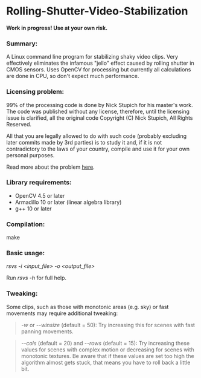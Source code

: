 Rolling-Shutter-Video-Stabilization
===================================

**Work in progress! Use at your own risk.**

### Summary:

A Linux command line program for stabilizing shaky video clips. Very effectively eliminates the infamous "jello" effect caused by rolling shutter in CMOS sensors. Uses OpenCV for processing but currently all calculations are done in CPU, so don't expect much performance.

### Licensing problem:

99% of the processing code is done by Nick Stupich for his master's work. The code was published without any license, therefore, until the licensing issue is clarified, all the original code Copyright (C) Nick Stupich, All Rights Reserved.

All that you are legally allowed to do with such code (probably excluding later commits made by 3rd parties) is to study it and, if it is not contradictory to the laws of your country, compile and use it for your own personal purposes.

Read more about the problem [here](https://www.gnu.org/licenses/license-list.html#NoLicense).

### Library requirements:

* OpenCV 4.5 or later
* Armadillo 10 or later (linear algebra library)
* g++ 10 or later

### Compilation:

make

### Basic usage:

*rsvs -i <input_file> -o <output_file>*

Run *rsvs -h* for full help.

### Tweaking: ###

Some clips, such as those with monotonic areas (e.g. sky) or fast movements may require additional tweaking:


> *-w* or *\--winsize* (default = 50): Try increasing this for scenes with fast panning movements.

> *\--cols* (default = 20) and *\--rows* (default = 15): Try increasing these values for scenes with complex motion or decreasing for scenes with monotonic textures. Be aware that if these values are set too high the algorithm almost gets stuck, that means you have to roll back a little bit.

